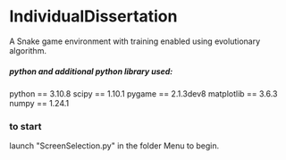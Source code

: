 # IndividualDissertation

A Snake game environment with training enabled using evolutionary algorithm.

##### _python and additional python library used:_

python == 3.10.8
scipy == 1.10.1
pygame == 2.1.3dev8
matplotlib == 3.6.3
numpy == 1.24.1

### to start

launch "ScreenSelection.py" in the folder Menu to begin.